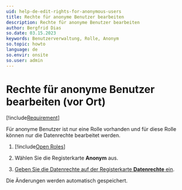 ```yaml
---
uid: help-de-edit-rights-for-anonymous-users
title: Rechte für anonyme Benutzer bearbeiten
description: Rechte für anonyme Benutzer bearbeiten
author: Bergfrid Dias
so.date: 03.15.2023
keywords: Benutzerverwaltung, Rolle, Anonym
so.topic: howto
language: de
so.envir: onsite
so.user: admin
---
```


# Rechte für anonyme Benutzer bearbeiten (vor Ort)

[!include[Requirement](../includes/note-anon-req.md)]

Für anonyme Benutzer ist nur eine Rolle vorhanden und für diese Rolle können nur die Datenrechte bearbeitet werden.

1. [!include[Open Roles](includes/open-roles.md)]

2. Wählen Sie die Registerkarte **Anonym** aus.

3. [Geben Sie die Datenrechte auf der Registerkarte **Datenrechte** ein][2].

Die Änderungen werden automatisch gespeichert.

<!-- Referenced links -->
[2]: set-data-rights-for-role.md

<!-- Referenced images -->
